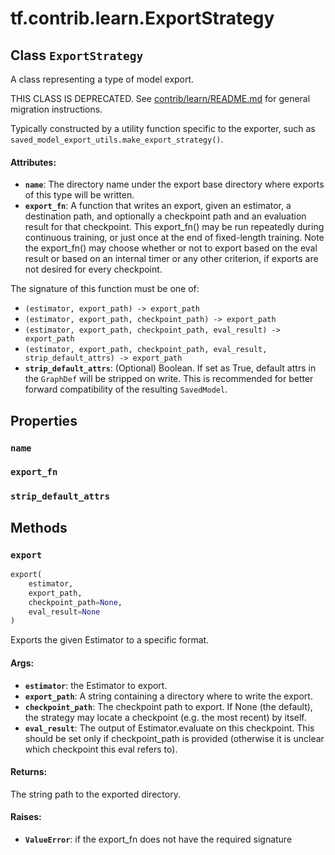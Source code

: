 <div itemscope itemtype="http://developers.google.com/ReferenceObject">
<meta itemprop="name" content="tf.contrib.learn.ExportStrategy" />
<meta itemprop="path" content="Stable" />
<meta itemprop="property" content="name"/>
<meta itemprop="property" content="export_fn"/>
<meta itemprop="property" content="strip_default_attrs"/>
<meta itemprop="property" content="export"/>
</div>

# tf.contrib.learn.ExportStrategy

## Class `ExportStrategy`

A class representing a type of model export.



<!-- Placeholder for "Used in" -->

THIS CLASS IS DEPRECATED. See
[contrib/learn/README.md](https://www.tensorflow.org/code/tensorflow/contrib/learn/README.md)
for general migration instructions.

Typically constructed by a utility function specific to the exporter, such as
`saved_model_export_utils.make_export_strategy()`.

#### Attributes:


* <b>`name`</b>: The directory name under the export base directory where exports of
  this type will be written.
* <b>`export_fn`</b>: A function that writes an export, given an estimator, a
  destination path, and optionally a checkpoint path and an evaluation
  result for that checkpoint.  This export_fn() may be run repeatedly during
  continuous training, or just once at the end of fixed-length training.
  Note the export_fn() may choose whether or not to export based on the eval
  result or based on an internal timer or any other criterion, if exports
  are not desired for every checkpoint.

The signature of this function must be one of:

  * `(estimator, export_path) -> export_path`
  * `(estimator, export_path, checkpoint_path) -> export_path`
  * `(estimator, export_path, checkpoint_path, eval_result) -> export_path`
  * `(estimator, export_path, checkpoint_path, eval_result,
      strip_default_attrs) -> export_path`
* <b>`strip_default_attrs`</b>: (Optional) Boolean. If set as True, default attrs in
    the `GraphDef` will be stripped on write. This is recommended for better
    forward compatibility of the resulting `SavedModel`.

## Properties

<h3 id="name"><code>name</code></h3>




<h3 id="export_fn"><code>export_fn</code></h3>




<h3 id="strip_default_attrs"><code>strip_default_attrs</code></h3>






## Methods

<h3 id="export"><code>export</code></h3>

``` python
export(
    estimator,
    export_path,
    checkpoint_path=None,
    eval_result=None
)
```

Exports the given Estimator to a specific format.


#### Args:


* <b>`estimator`</b>: the Estimator to export.
* <b>`export_path`</b>: A string containing a directory where to write the export.
* <b>`checkpoint_path`</b>: The checkpoint path to export.  If None (the default),
  the strategy may locate a checkpoint (e.g. the most recent) by itself.
* <b>`eval_result`</b>: The output of Estimator.evaluate on this checkpoint.  This
  should be set only if checkpoint_path is provided (otherwise it is
  unclear which checkpoint this eval refers to).


#### Returns:

The string path to the exported directory.



#### Raises:


* <b>`ValueError`</b>: if the export_fn does not have the required signature



